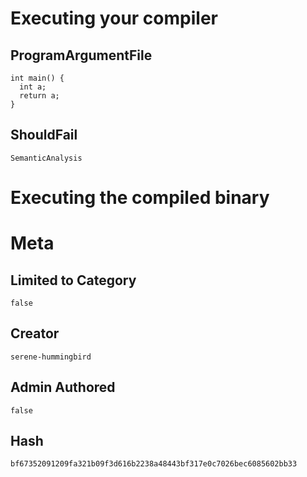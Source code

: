 # Executing your compiler

## ProgramArgumentFile

```
int main() {
  int a;
  return a;
}
```

## ShouldFail

```
SemanticAnalysis
```

# Executing the compiled binary

# Meta

## Limited to Category

```
false
```

## Creator

```
serene-hummingbird
```

## Admin Authored

```
false
```

## Hash

```
bf67352091209fa321b09f3d616b2238a48443bf317e0c7026bec6085602bb33
```
